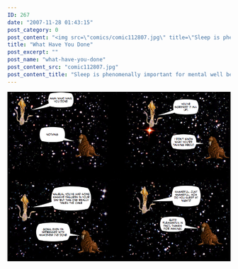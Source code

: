 ```yaml
---
ID: 267
date: "2007-11-28 01:43:15"
post_category: 0
post_content: "<img src=\"comics/comic112807.jpg\" title=\"Sleep is phenomenally important for mental well being. The walrus is applaudingly calm in the face of imminent failure.\" />"
title: "What Have You Done"
post_excerpt: ""
post_name: "what-have-you-done"
post_content_src: "comic112807.jpg"
post_content_title: "Sleep is phenomenally important for mental well being. The walrus is applaudingly calm in the face of imminent failure."
---
```



[![Sleep is phenomenally important for mental well being. The walrus is applaudingly calm in the face of imminent failure.](/comics-hi-res/comic112807.jpg)](/comics-hi-res/comic112807.jpg)
